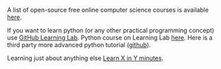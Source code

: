 

A list of open-source free online computer science courses is available [here](https://docs.google.com/spreadsheets/d/1BD8BJJUNaX63m2QmySWMGDp71nx4W4MyyiIBlfMoN3Q/htmlview).

If you want to learn python (or any other practical programming concept) use [GitHub Learning Lab](https://lab.github.com/). Python course on Learning Lab [here](https://lab.github.com/everydeveloper/introduction-to-python). Here is a third party more advanced python tutorial ([github](https://github.com/Akuli/python-tutorial)).


Learning just about anything else [Learn X in Y minutes](https://learnxinyminutes.com/).